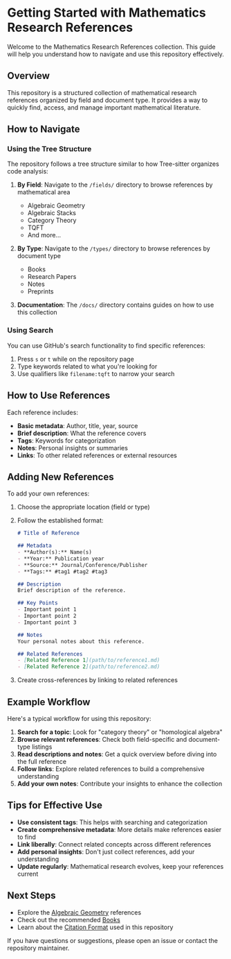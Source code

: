 # Getting Started with Mathematics Research References

Welcome to the Mathematics Research References collection. This guide will help you understand how to navigate and use this repository effectively.

## Overview

This repository is a structured collection of mathematical research references organized by field and document type. It provides a way to quickly find, access, and manage important mathematical literature.

## How to Navigate

### Using the Tree Structure

The repository follows a tree structure similar to how Tree-sitter organizes code analysis:

1. **By Field**: Navigate to the `/fields/` directory to browse references by mathematical area
   - Algebraic Geometry
   - Algebraic Stacks
   - Category Theory
   - TQFT
   - And more...

2. **By Type**: Navigate to the `/types/` directory to browse references by document type
   - Books
   - Research Papers
   - Notes
   - Preprints

3. **Documentation**: The `/docs/` directory contains guides on how to use this collection

### Using Search

You can use GitHub's search functionality to find specific references:

1. Press `s` or `t` while on the repository page
2. Type keywords related to what you're looking for
3. Use qualifiers like `filename:tqft` to narrow your search

## How to Use References

Each reference includes:

- **Basic metadata**: Author, title, year, source
- **Brief description**: What the reference covers
- **Tags**: Keywords for categorization
- **Notes**: Personal insights or summaries
- **Links**: To other related references or external resources

## Adding New References

To add your own references:

1. Choose the appropriate location (field or type)
2. Follow the established format:
   ```markdown
   # Title of Reference

   ## Metadata
   - **Author(s):** Name(s)
   - **Year:** Publication year
   - **Source:** Journal/Conference/Publisher
   - **Tags:** #tag1 #tag2 #tag3

   ## Description
   Brief description of the reference.

   ## Key Points
   - Important point 1
   - Important point 2
   - Important point 3

   ## Notes
   Your personal notes about this reference.

   ## Related References
   - [Related Reference 1](path/to/reference1.md)
   - [Related Reference 2](path/to/reference2.md)
   ```

3. Create cross-references by linking to related references

## Example Workflow

Here's a typical workflow for using this repository:

1. **Search for a topic**: Look for "category theory" or "homological algebra"
2. **Browse relevant references**: Check both field-specific and document-type listings
3. **Read descriptions and notes**: Get a quick overview before diving into the full reference
4. **Follow links**: Explore related references to build a comprehensive understanding
5. **Add your own notes**: Contribute your insights to enhance the collection

## Tips for Effective Use

- **Use consistent tags**: This helps with searching and categorization
- **Create comprehensive metadata**: More details make references easier to find
- **Link liberally**: Connect related concepts across different references
- **Add personal insights**: Don't just collect references, add your understanding
- **Update regularly**: Mathematical research evolves, keep your references current

## Next Steps

- Explore the [Algebraic Geometry](../fields/algebraic-geometry.md) references
- Check out the recommended [Books](../types/books.md)
- Learn about the [Citation Format](citation-format.md) used in this repository

If you have questions or suggestions, please open an issue or contact the repository maintainer.
